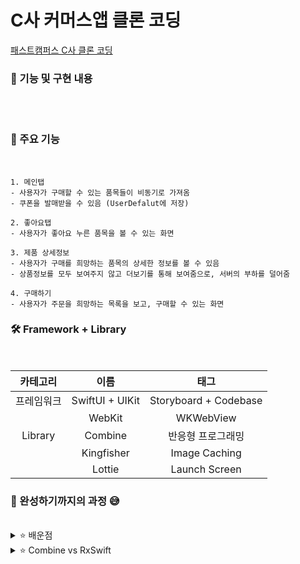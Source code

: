 # C사 커머스앱 클론 코딩

[패스트캠퍼스 C사 클론 코딩](https://fastcampus.co.kr/dev_online_ios)

### 🌟 기능 및 구현 내용
</br>
<img src="https://github.com/Seo-garden/FastCampus/tree/main/part6/메인탭.PNG" alt="" width="" height="">
<img src="https://github.com/Seo-garden/FastCampus/tree/main/part6/좋아요.PNG" alt="" width="" height="">
<img src="https://github.com/Seo-garden/FastCampus/tree/main/part6/상세정보.PNG" alt="" width="" height="">
<img src="https://github.com/Seo-garden/FastCampus/tree/main/part6/구매하기.PNG" alt="" width="" height="">


### 🐚 주요 기능
<br/>

    1. 메인탭
    - 사용자가 구매할 수 있는 품목들이 비동기로 가져옴
    - 쿠폰을 발매받을 수 있음 (UserDefalut에 저장)

    2. 좋아요탭
    - 사용자가 좋아요 누른 품목을 볼 수 있는 화면
    
    3. 제품 상세정보
    - 사용자가 구매를 희망하는 품목의 상세한 정보를 볼 수 있음
    - 상품정보를 모두 보여주지 않고 더보기를 통해 보여줌으로, 서버의 부하를 덜어줌

    4. 구매하기
    - 사용자가 주문을 희망하는 목록을 보고, 구매할 수 있는 화면
    

### 🛠️ Framework + Library

<br/>

| 카테고리 | 이름 |  태그   |  
| :--------: | :--------: | :------: | 
|   프레임워크    |   SwiftUI + UIKit    | Storyboard + Codebase |
|       |   WebKit    | WKWebView |
|   Library    |   Combine    | 반응형 프로그래밍 | 
|       |   Kingfisher    | Image Caching |
|       |   Lottie    | Launch Screen |

### 🌟 완성하기까지의 과정 😅
<br/>

<details>
  <summary>⭐️ 배운점</summary>        
  SwiftUI가 등장함으로써 트위터 클론코딩을 진행할 때, 스토리보드 방식은 레거시라고 생각했었습니다. 사용한지 오래된 기술이니 레거시라고 판단하는 안좋은 생각을 바꿀 수 있는 기회였습니다. 아직까지도 스토리보드 방식은 눈으로 직접 보면서 배치가 가능하기 때문에, 한 화면의 오브젝트가 관리되기 힘들 정도가 아니라면 스토리방식을 여전히 사용할 것 같습니다. 그리고 여러가지 뷰들을 사용해봄으로써, 의도한 화면에 대한 뷰를 어떤걸 사용해야 할지에 대해 알게 되었습니다.
</details>

<details>
  <summary>⭐️ Combine vs RxSwift </summary>
  사실 이 강의를 통해 얻고 싶었던 것은 취업공고 우대사항에 있는 RxSwift 혹은 Combine 에 대해 학습하고 싶었습니다. 왜 기업들은 이 기술스택을 우대사항에 두는 것에 대해 궁금증이 생겼고, 직접 만들어보면서 그 의도를 파악하고 싶었습니다. 프로젝트를 진행하면서 주로 비동기 작업을 보다 직관적이고 효율적으로 처리할 수 있도록 도와주는 것이었습니다. 
</details>


